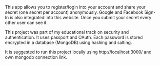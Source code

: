 This app allows you to register/login into your account and share your secret (one secret per account) anonymously. Google and Facebook Sign-In is also integrated into this website. Once you submit your secret every other user can see it.

This project was part of my educational track on security and authentication. It uses passport and OAuth. Each password is stored encrypted in a database (MongoDB) using hashing and salting.

It is suggested to run this project locally using http://localhost:3000/ and own mongodb connection link.

